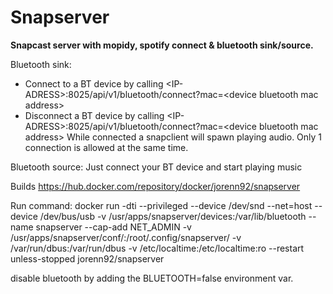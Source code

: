 # Snapserver
<b>Snapcast server with mopidy, spotify connect & bluetooth sink/source.</b>

Bluetooth sink: 
 - Connect to a BT device by calling \<IP-ADRESS\>:8025/api/v1/bluetooth/connect?mac=\<device bluetooth mac address\>
 - Disconnect a BT device by calling \<IP-ADRESS\>:8025/api/v1/bluetooth/connect?mac=\<device bluetooth mac address\>
While connected a snapclient will spawn playing audio. Only 1 connection is allowed at the same time.

Bluetooth source: Just connect your BT device and start playing music 

Builds https://hub.docker.com/repository/docker/jorenn92/snapserver

Run command: docker run -dti --privileged --device /dev/snd --net=host --device /dev/bus/usb -v /usr/apps/snapserver/devices:/var/lib/bluetooth --name snapserver --cap-add NET_ADMIN -v /usr/apps/snapserver/conf/:/root/.config/snapserver/ -v /var/run/dbus:/var/run/dbus -v /etc/localtime:/etc/localtime:ro --restart unless-stopped jorenn92/snapserver

disable bluetooth by adding the BLUETOOTH=false environment var. 
